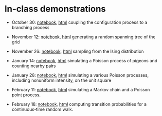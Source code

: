 # In-class demonstrations

- October 30: [notebook](configuration_process.ipynb), [html](configuration_process.html)
    coupling the configuration process to a branching process

- November 12: [notebook](random_spanning_tree.ipynb), [html](random_spanning_tree.html)
    generating a random spanning tree of the grid

- November 26: [notebook](ising.ipynb), [html](ising.html)
    sampling from the Ising distribution

- January 14: [notebook](pigeons.ipynb), [html](pigeons.html)
    simulating a Poisson process of pigeons and counting nearby pairs

- January 28: [notebook](ppp_on_a_square.ipynb), [html](ppp_on_a_square.html)
    simulating a various Poisson processes, including nonuniform intensity, on the unit square

- February 11: [notebook](some_simulations.ipynb), [html](some_simulations.html)
    simulating a Markov chain and a Poisson point process.

- February 18: [notebook](a_random_walk.ipynb), [html](a_random_walk.html)
    computing transition probabilities for a continuous-time random walk.

